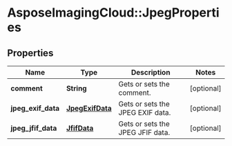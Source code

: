 # AsposeImagingCloud::JpegProperties

## Properties
Name | Type | Description | Notes
------------ | ------------- | ------------- | -------------
**comment** | **String** | Gets or sets the comment. | [optional] 
**jpeg_exif_data** | [**JpegExifData**](JpegExifData.md) | Gets or sets the JPEG EXIF data. | [optional] 
**jpeg_jfif_data** | [**JfifData**](JfifData.md) | Gets or sets the JPEG JFIF data. | [optional] 


